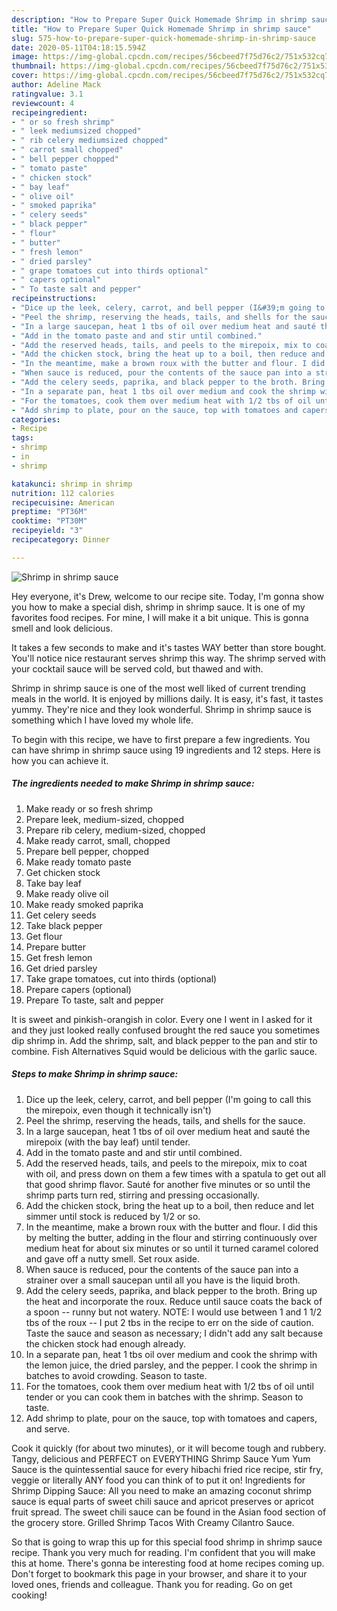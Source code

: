 ```yaml
---
description: "How to Prepare Super Quick Homemade Shrimp in shrimp sauce"
title: "How to Prepare Super Quick Homemade Shrimp in shrimp sauce"
slug: 575-how-to-prepare-super-quick-homemade-shrimp-in-shrimp-sauce
date: 2020-05-11T04:18:15.594Z
image: https://img-global.cpcdn.com/recipes/56cbeed7f75d76c2/751x532cq70/shrimp-in-shrimp-sauce-recipe-main-photo.jpg
thumbnail: https://img-global.cpcdn.com/recipes/56cbeed7f75d76c2/751x532cq70/shrimp-in-shrimp-sauce-recipe-main-photo.jpg
cover: https://img-global.cpcdn.com/recipes/56cbeed7f75d76c2/751x532cq70/shrimp-in-shrimp-sauce-recipe-main-photo.jpg
author: Adeline Mack
ratingvalue: 3.1
reviewcount: 4
recipeingredient:
- " or so fresh shrimp"
- " leek mediumsized chopped"
- " rib celery mediumsized chopped"
- " carrot small chopped"
- " bell pepper chopped"
- " tomato paste"
- " chicken stock"
- " bay leaf"
- " olive oil"
- " smoked paprika"
- " celery seeds"
- " black pepper"
- " flour"
- " butter"
- " fresh lemon"
- " dried parsley"
- " grape tomatoes cut into thirds optional"
- " capers optional"
- " To taste salt and pepper"
recipeinstructions:
- "Dice up the leek, celery, carrot, and bell pepper (I&#39;m going to call this the mirepoix, even though it technically isn&#39;t)"
- "Peel the shrimp, reserving the heads, tails, and shells for the sauce."
- "In a large saucepan, heat 1 tbs of oil over medium heat and sauté the mirepoix (with the bay leaf) until tender."
- "Add in the tomato paste and and stir until combined."
- "Add the reserved heads, tails, and peels to the mirepoix, mix to coat with oil, and press down on them a few times with a spatula to get out all that good shrimp flavor. Sauté for another five minutes or so until the shrimp parts turn red, stirring and pressing occasionally."
- "Add the chicken stock, bring the heat up to a boil, then reduce and let simmer until stock is reduced by 1/2 or so."
- "In the meantime, make a brown roux with the butter and flour. I did this by melting the butter, adding in the flour and stirring continuously over medium heat for about six minutes or so until it turned caramel colored and gave off a nutty smell. Set roux aside."
- "When sauce is reduced, pour the contents of the sauce pan into a strainer over a small saucepan until all you have is the liquid broth."
- "Add the celery seeds, paprika, and black pepper to the broth. Bring up the heat and incorporate the roux. Reduce until sauce coats the back of a spoon -- runny but not watery. NOTE: I would use between 1 and 1 1/2 tbs of the roux -- I put 2 tbs in the recipe to err on the side of caution. Taste the sauce and season as necessary; I didn&#39;t add any salt because the chicken stock had enough already."
- "In a separate pan, heat 1 tbs oil over medium and cook the shrimp with the lemon juice, the dried parsley, and the pepper. I cook the shrimp in batches to avoid crowding. Season to taste."
- "For the tomatoes, cook them over medium heat with 1/2 tbs of oil until tender or you can cook them in batches with the shrimp. Season to taste."
- "Add shrimp to plate, pour on the sauce, top with tomatoes and capers, and serve."
categories:
- Recipe
tags:
- shrimp
- in
- shrimp

katakunci: shrimp in shrimp 
nutrition: 112 calories
recipecuisine: American
preptime: "PT36M"
cooktime: "PT30M"
recipeyield: "3"
recipecategory: Dinner

---
```



![Shrimp in shrimp sauce](https://img-global.cpcdn.com/recipes/56cbeed7f75d76c2/751x532cq70/shrimp-in-shrimp-sauce-recipe-main-photo.jpg)

Hey everyone, it's Drew, welcome to our recipe site. Today, I'm gonna show you how to make a special dish, shrimp in shrimp sauce. It is one of my favorites food recipes. For mine, I will make it a bit unique. This is gonna smell and look delicious.

It takes a few seconds to make and it&#39;s tastes WAY better than store bought. You&#39;ll notice nice restaurant serves shrimp this way. The shrimp served with your cocktail sauce will be served cold, but thawed and with.

Shrimp in shrimp sauce is one of the most well liked of current trending meals in the world. It is enjoyed by millions daily. It is easy, it's fast, it tastes yummy. They're nice and they look wonderful. Shrimp in shrimp sauce is something which I have loved my whole life.


To begin with this recipe, we have to first prepare a few ingredients. You can have shrimp in shrimp sauce using 19 ingredients and 12 steps. Here is how you can achieve it.

<!--inarticleads1-->

##### The ingredients needed to make Shrimp in shrimp sauce:

1. Make ready  or so fresh shrimp
1. Prepare  leek, medium-sized, chopped
1. Prepare  rib celery, medium-sized, chopped
1. Make ready  carrot, small, chopped
1. Prepare  bell pepper, chopped
1. Make ready  tomato paste
1. Get  chicken stock
1. Take  bay leaf
1. Make ready  olive oil
1. Make ready  smoked paprika
1. Get  celery seeds
1. Take  black pepper
1. Get  flour
1. Prepare  butter
1. Get  fresh lemon
1. Get  dried parsley
1. Take  grape tomatoes, cut into thirds (optional)
1. Prepare  capers (optional)
1. Prepare  To taste, salt and pepper


It is sweet and pinkish-orangish in color. Every one I went in I asked for it and they just looked really confused brought the red sauce you sometimes dip shrimp in. Add the shrimp, salt, and black pepper to the pan and stir to combine. Fish Alternatives Squid would be delicious with the garlic sauce. 

<!--inarticleads2-->

##### Steps to make Shrimp in shrimp sauce:

1. Dice up the leek, celery, carrot, and bell pepper (I&#39;m going to call this the mirepoix, even though it technically isn&#39;t)
1. Peel the shrimp, reserving the heads, tails, and shells for the sauce.
1. In a large saucepan, heat 1 tbs of oil over medium heat and sauté the mirepoix (with the bay leaf) until tender.
1. Add in the tomato paste and and stir until combined.
1. Add the reserved heads, tails, and peels to the mirepoix, mix to coat with oil, and press down on them a few times with a spatula to get out all that good shrimp flavor. Sauté for another five minutes or so until the shrimp parts turn red, stirring and pressing occasionally.
1. Add the chicken stock, bring the heat up to a boil, then reduce and let simmer until stock is reduced by 1/2 or so.
1. In the meantime, make a brown roux with the butter and flour. I did this by melting the butter, adding in the flour and stirring continuously over medium heat for about six minutes or so until it turned caramel colored and gave off a nutty smell. Set roux aside.
1. When sauce is reduced, pour the contents of the sauce pan into a strainer over a small saucepan until all you have is the liquid broth.
1. Add the celery seeds, paprika, and black pepper to the broth. Bring up the heat and incorporate the roux. Reduce until sauce coats the back of a spoon -- runny but not watery. NOTE: I would use between 1 and 1 1/2 tbs of the roux -- I put 2 tbs in the recipe to err on the side of caution. Taste the sauce and season as necessary; I didn&#39;t add any salt because the chicken stock had enough already.
1. In a separate pan, heat 1 tbs oil over medium and cook the shrimp with the lemon juice, the dried parsley, and the pepper. I cook the shrimp in batches to avoid crowding. Season to taste.
1. For the tomatoes, cook them over medium heat with 1/2 tbs of oil until tender or you can cook them in batches with the shrimp. Season to taste.
1. Add shrimp to plate, pour on the sauce, top with tomatoes and capers, and serve.


Cook it quickly (for about two minutes), or it will become tough and rubbery. Tangy, delicious and PERFECT on EVERYTHING Shrimp Sauce Yum Yum Sauce is the quintessential sauce for every hibachi fried rice recipe, stir fry, veggie or literally ANY food you can think of to put it on! Ingredients for Shrimp Dipping Sauce: All you need to make an amazing coconut shrimp sauce is equal parts of sweet chili sauce and apricot preserves or apricot fruit spread. The sweet chili sauce can be found in the Asian food section of the grocery store. Grilled Shrimp Tacos With Creamy Cilantro Sauce. 

So that is going to wrap this up for this special food shrimp in shrimp sauce recipe. Thank you very much for reading. I'm confident that you will make this at home. There's gonna be interesting food at home recipes coming up. Don't forget to bookmark this page in your browser, and share it to your loved ones, friends and colleague. Thank you for reading. Go on get cooking!
